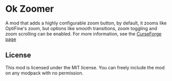 # Ok Zoomer
A mod that adds a highly configurable zoom button, by default, it zooms like OptiFine's zoom, but options like smooth transitions, zoom toggling and zoom scrolling can be enabled. For more information, see the [CurseForge page](https://www.curseforge.com/minecraft/mc-mods/ok-zoomer)

## License
This mod is licensed under the MIT license. You can freely include the mod on any modpack with no permission.